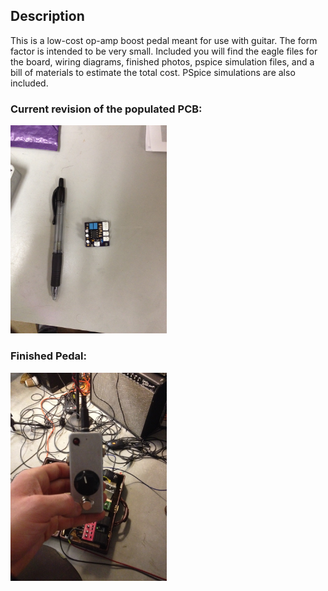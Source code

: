 ## Description

This is a low-cost op-amp boost pedal meant for use with guitar. The form factor is intended to be very small. Included you will find the eagle files for the board, wiring diagrams, finished photos, pspice simulation files, and a bill of materials to estimate the total cost. PSpice simulations are also included.

### Current revision of the populated PCB:

<img src="Pictures/PCB_with_Components.jpg" width="250">

### Finished Pedal:

<img src="Pictures/Finished_Pedal.jpg" width="250">
